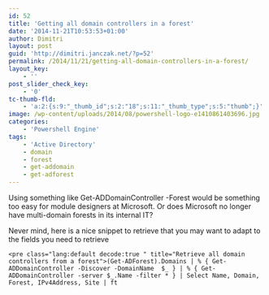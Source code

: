 ```yaml
---
id: 52
title: 'Getting all domain controllers in a forest'
date: '2014-11-21T10:53:53+01:00'
author: Dimitri
layout: post
guid: 'http://dimitri.janczak.net/?p=52'
permalink: /2014/11/21/getting-all-domain-controllers-in-a-forest/
layout_key:
    - ''
post_slider_check_key:
    - '0'
tc-thumb-fld:
    - 'a:2:{s:9:"_thumb_id";s:2:"18";s:11:"_thumb_type";s:5:"thumb";}'
image: /wp-content/uploads/2014/08/powershell-logo-e1410861403696.jpg
categories:
    - 'Powershell Engine'
tags:
    - 'Active Directory'
    - domain
    - forest
    - get-addomain
    - get-adforest
---
```


Using something like Get-ADDomainController -Forest would be something too easy for module designers at Microsoft. Or does Microsoft no longer have multi-domain forests in its internal IT?

Never mind, here is a nice snippet to retrieve that you may want to adapt to the fields you need to retrieve

```
<pre class="lang:default decode:true " title="Retrieve all domain controllers from a forest">(Get-ADForest).Domains | % { Get-ADDomainController -Discover -DomainName  $_ } | % { Get-ADDomainController -server $_.Name -filter * } | Select Name, Domain, Forest, IPv4Address, Site | ft
```
